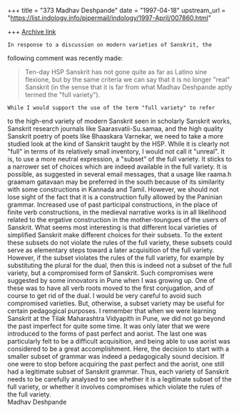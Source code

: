 +++
title = "373 Madhav Deshpande"
date = "1997-04-18"
upstream_url = "https://list.indology.info/pipermail/indology/1997-April/007860.html"

+++
[Archive link](https://list.indology.info/pipermail/indology/1997-April/007860.html)

	In response to a discussion on modern varieties of Sanskrit, the
following comment was recently made:

>Ten-day HSP Sanskrit has not gone quite as far as Latino sine flexione,
>but by the same criteria we can say that it is no longer "real" Sanskrit
>(in the sense that it is far from what Madhav Deshpande aptly termed the
>"full variety"). 

	While I would support the use of the term "full variety" to refer
to the high-end variety of modern Sanskrit seen in scholarly Sanskrit
works, Sanskrit research journals like Saarasvatii-Su.samaa, and the high
quality Sanskrit poetry of poets like Bhaaskara Varnekar, we need to take
a more studied look at the kind of Sanskrit taught by the HSP.  While it
is clearly not "full" in terms of its relatively small inventory, I would
not call it "unreal".  It is, to use a more neutral expression, a "subset"
of the full variety.  It sticks to a narrower set of choices which are
indeed available in the full variety.  It is possible, as suggested in
several email messages, that a usage like raama.h graamam gatavaan may be
preferred in the south because of its similarity with some constructions
in Kannada and Tamil.  However, we should not lose sight of the fact that
it is a construction fully allowed by the Paninian grammar.  Increased use
of past participal constructions, in the place of finite verb
constructions, in the medieval narrative works is in all likelihood
related to the ergative construction in the mother-toungues of the users
of Sanskrit.  What seems most interesting is that different local
varieties of simplified Sanskrit make different choices for their subsets.
To the extent these subsets do not violate the rules of the full variety,
these subsets could serve as elementary steps toward a later acquisition
of the full variety.  However, if the subset violates the rules of the
full variety, for example by substituting the plural for the dual, then
this is indeed not a subset of the full variety, but a compromised form of
Sanskrit.  Such compromises were suggested by some innovators in Pune when
I was growing up.  One of these was to have all verb roots moved to the
first conjugation, and of course to get rid of the dual.  I would be very
careful to avoid such compromised varieties.  But, otherwise, a subset
variety may be useful for certain pedagogical purposes.  I remember that
when we were learning Sanskrit at the Tilak Maharashtra Vidyapith in Pune,
we did not go beyond the past imperfect for quite some time.  It was only
later that we were introduced to the forms of past perfect and aorist.
The last one was particularly felt to be a difficult acquisition, and
being able to use aorist was considered to be a great accomplishment.
Here, the decision to start with a smaller subset of grammar was indeed a
pedagogically sound decision.  If one were to stop before acquiring the
past perfect and the aorist, one still had a legitimate subset of Sanskrit
grammar.  Thus, each variety of Sanskrit needs to be carefully analysed to
see whether it is a legitimate subset of the full variety, or whether it
involves compromises which violate the rules of the full variety.  
					Madhav Deshpande





